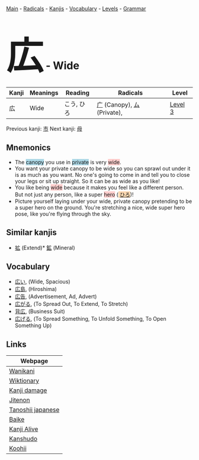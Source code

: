 <style> bigfont {font-size: 100px}</style>
[Main](../README.md) -
[Radicals](../radicals.md) -
[Kanjis](../kanjis.md) -
[Vocabulary](../vocabulary.md) -
[Levels](../levels.md) -
[Grammar](../grammar.md)
# <bigfont> 広</bigfont> - Wide 

| Kanji | Meanings | Reading | Radicals | Level |
| --- | --- | --- | --- | --- |
| 広 | Wide | こう, ひろ | [广](../radicals/广.md) (Canopy), [ム](../radicals/ム.md) (Private),  | [Level 3](../levels/wk_level3.md) |

Previous kanji: [市](市.md) Next kanji: [母](母.md) 

## Mnemonics
 * The <span style="background-color:#ADD8E6"> canopy</span> you use in <span style="background-color:#ADD8E6"> private</span> is very <span style="background-color:#ffcccb"> wide</span>.
* You want your private canopy to be wide so you can sprawl out under it is as much as you want. No one's going to come in and tell you to close your legs or sit up straight. So it can be as wide as you like!
* You like being <span style="background-color:#ffcccb"> wide</span> because it makes you feel like a different person. But not just any person, like a super <span style="background-color:#ffcccb"> hero</span> (<span style="background-color:#fed8b1"> [ひろ](https://jisho.org/search/ひろ)</span>)!
* Picture yourself laying under your wide, private canopy pretending to be a super hero on the ground. You're stretching a nice, wide super hero pose, like you're flying through the sky.


## Similar kanjis
 * [拡](拡.md) (Extend)* [鉱](鉱.md) (Mineral)


## Vocabulary
 * [広い](../vocabulary/広.md), (Wide, Spacious)
* [広島](../vocabulary/広.md), (Hiroshima)
* [広告](../vocabulary/広.md), (Advertisement, Ad, Advert)
* [広がる](../vocabulary/広.md), (To Spread Out, To Extend, To Stretch)
* [背広](../vocabulary/広.md), (Business Suit)
* [広げる](../vocabulary/広.md), (To Spread Something, To Unfold Something, To Open Something Up)



## Links 

| Webpage |
| --- |
| [Wanikani          ](https://www.wanikani.com/kanji/広) |
| [Wiktionary        ](https://en.wiktionary.org/wiki/広) |
| [Kanji damage      ](http://www.kanjidamage.com/kanji/search?utf8=✓&q=広) |
| [Jitenon           ](https://jitenon.com/kanji/広) |
| [Tanoshii japanese ](https://www.tanoshiijapanese.com/dictionary/kanji.cfm?k=広) |
| [Baike             ](https://baike.baidu.com/item/広) |
| [Kanji Alive       ](https://app.kanjialive.com/広) |
| [Kanshudo          ](https://www.kanshudo.com/searchmn?q=広) |
| [Koohii            ](https://kanji.koohii.com/study/kanji/広) |
